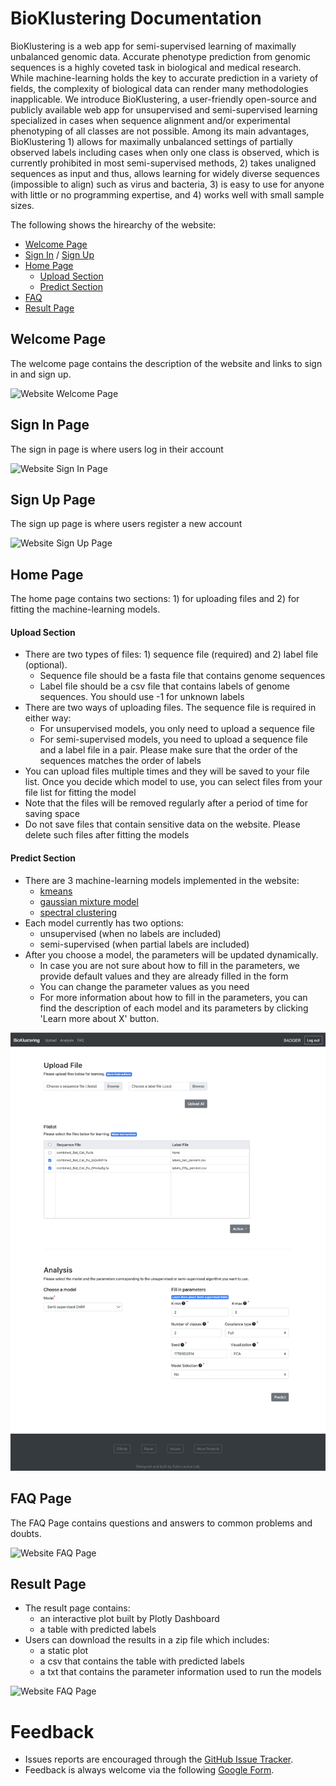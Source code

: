 # BioKlustering Documentation
BioKlustering is a web app for semi-supervised learning of maximally unbalanced genomic data.
Accurate phenotype prediction from genomic sequences is a highly coveted task in biological and medical research. While machine-learning holds the key to accurate prediction in a variety of fields, the complexity of biological data can render many methodologies inapplicable.
We introduce BioKlustering, a user-friendly open-source and publicly available web app for unsupervised and semi-supervised learning specialized in cases when sequence alignment and/or experimental phenotyping of all classes are not possible. 
Among its main advantages, BioKlustering 1) allows for maximally unbalanced settings of partially observed labels including cases when only one class is observed, which is currently prohibited in most semi-supervised methods, 2) takes unaligned sequences as input and thus, allows learning for widely diverse sequences (impossible to align) such as virus and bacteria, 3) is easy to use for anyone with little or no programming expertise, and 4) works well with small sample sizes.


The following shows the hirearchy of the website:
* [Welcome Page](#Welcome-Page)
* [Sign In](#Sign-In-Page) / [Sign Up](#Sign-Up-Page)
* [Home Page](#Home-Page)
    * [Upload Section](#Upload-Section)
    * [Predict Section](#Predict-Section)
* [FAQ](#FAQ-Page)
* [Result Page](#Result-Page)


## Welcome Page
The welcome page contains the description of the website and links to sign in and sign up.

![Website Welcome Page](figures/Website-Welcome-Page.png)

## Sign In Page
The sign in page is where users log in their account

![Website Sign In Page](figures/Website-SignIn-Page.png)

## Sign Up Page
The sign up page is where users register a new account

![Website Sign Up Page](figures/Website-SignUp-Page.png)

## Home Page
The home page contains two sections: 1) for uploading files and 2) for fitting the machine-learning models.

#### Upload Section
* There are two types of files: 1) sequence file (required) and 2) label file (optional).
    * Sequence file should be a fasta file that contains genome sequences
    * Label file should be a csv file that contains labels of genome sequences. You should use -1 for unknown labels  
* There are two ways of uploading files. The sequence file is required in either way:                          
    * For unsupervised models, you only need to upload a sequence file     
    * For semi-supervised models, you need to upload a sequence file and a label file in a pair. Please make sure that the order of the sequences matches the order of labels
* You can upload files multiple times and they will be saved to your file list. Once you decide which model to use, you can select files from your file list for fitting the model
* Note that the files will be removed regularly after a period of time for saving space
* Do not save files that contain sensitive data on the website. Please delete such files after fitting the models
#### Predict Section
* There are 3 machine-learning models implemented in the website: 
    * [kmeans](https://en.wikipedia.org/wiki/K-means_clustering)
    * [gaussian mixture model](https://en.wikipedia.org/wiki/Mixture_model)
    * [spectral clustering](https://en.wikipedia.org/wiki/Spectral_clustering)
* Each model currently has two options:
    * unsupervised (when no labels are included)
    * semi-supervised (when partial labels are included)
* After you choose a model, the parameters will be updated dynamically. 
    * In case you are not sure about how to fill in the parameters, we provide default values and they are already filled in the form
    * You can change the parameter values as you need
    * For more information about how to fill in the parameters, you can find the description of each model and its parameters by clicking 'Learn more about X' button.
                                                             
![Website Home Page](figures/Website-Home-Page.png)

## FAQ Page
The FAQ Page contains questions and answers to common problems and doubts.

![Website FAQ Page](figures/Website-FAQ-Page.png)

## Result Page
* The result page contains:
    * an interactive plot built by Plotly Dashboard
    * a table with predicted labels
* Users can download the results in a zip file which includes:
    * a static plot
    * a csv that contains the table with predicted labels
    * a txt that contains the parameter information used to run the models

![Website FAQ Page](figures/Website-Result-Page.png)

# Feedback
* Issues reports are encouraged through the [GitHub Issue Tracker](https://github.com/solislemuslab/bioklustering/issues).
* Feedback is always welcome via the following [Google Form](https://forms.gle/SUYQ6X3WNotpQphj6).


